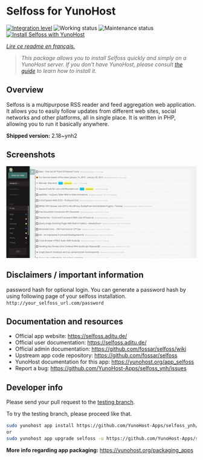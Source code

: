 <!--
N.B.: This README was automatically generated by https://github.com/YunoHost/apps/tree/master/tools/README-generator
It shall NOT be edited by hand.
-->

# Selfoss for YunoHost

[![Integration level](https://dash.yunohost.org/integration/selfoss.svg)](https://dash.yunohost.org/appci/app/selfoss) ![Working status](https://ci-apps.yunohost.org/ci/badges/selfoss.status.svg) ![Maintenance status](https://ci-apps.yunohost.org/ci/badges/selfoss.maintain.svg)  
[![Install Selfoss with YunoHost](https://install-app.yunohost.org/install-with-yunohost.svg)](https://install-app.yunohost.org/?app=selfoss)

*[Lire ce readme en français.](./README_fr.md)*

> *This package allows you to install Selfoss quickly and simply on a YunoHost server.
If you don't have YunoHost, please consult [the guide](https://yunohost.org/#/install) to learn how to install it.*

## Overview

Selfoss is a multipurpose RSS reader and feed aggregation web application. It allows you to easily follow updates from different web sites, social networks and other platforms, all in single place. It is written in PHP, allowing you to run it basically anywhere.


**Shipped version:** 2.18~ynh2

## Screenshots

![Screenshot of Selfoss](./doc/screenshots/screenshot1.png)

## Disclaimers / important information

password hash for optional login. You can generate a password hash by using following page of your selfoss installation. `http://your_selfoss_url.com/password`
## Documentation and resources

* Official app website: <https://selfoss.aditu.de/>
* Official user documentation: <https://selfoss.aditu.de/>
* Official admin documentation: <https://github.com/fossar/selfoss/wiki>
* Upstream app code repository: <https://github.com/fossar/selfoss>
* YunoHost documentation for this app: <https://yunohost.org/app_selfoss>
* Report a bug: <https://github.com/YunoHost-Apps/selfoss_ynh/issues>

## Developer info

Please send your pull request to the [testing branch](https://github.com/YunoHost-Apps/selfoss_ynh/tree/testing).

To try the testing branch, please proceed like that.

``` bash
sudo yunohost app install https://github.com/YunoHost-Apps/selfoss_ynh/tree/testing --debug
or
sudo yunohost app upgrade selfoss -u https://github.com/YunoHost-Apps/selfoss_ynh/tree/testing --debug
```

**More info regarding app packaging:** <https://yunohost.org/packaging_apps>
